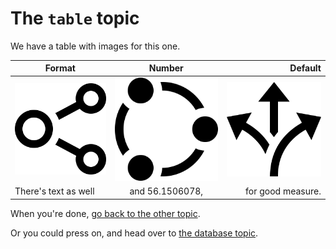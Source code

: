 # The `table` topic

We have a table with images for this one.

| Format | Number | Default |
| ------------ | :-----------: | -----------: |
| ![An icon](_images/network-2.png)      | ![A different icon](_images/network-5.png)      | ![A third icon](_images/network-7.png)         |
|There's text as well | and 56.1506078, | for good measure. |

When you're done, [go back to the other topic](test-topic-1.md).

Or you could press on, and head over to [the database topic](test-topic-3-database.md).
